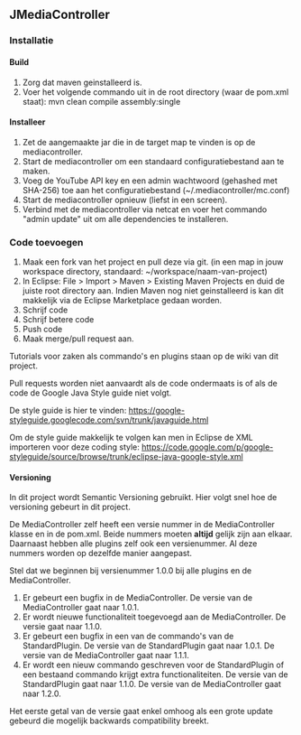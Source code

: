 ## JMediaController

### Installatie

#### Build

1. Zorg dat maven geinstalleerd is.
2. Voer het volgende commando uit in de root directory (waar de pom.xml staat): mvn clean compile assembly:single

#### Installeer

1. Zet de aangemaakte jar die in de target map te vinden is op de mediacontroller.
2. Start de mediacontroller om een standaard configuratiebestand aan te maken.
3. Voeg de YouTube API key en een admin wachtwoord (gehashed met SHA-256) toe aan het configuratiebestand (~/.mediacontroller/mc.conf)
4. Start de mediacontroller opnieuw (liefst in een screen).
5. Verbind met de mediacontroller via netcat en voer het commando "admin update" uit om alle dependencies te installeren.

### Code toevoegen

1. Maak een fork van het project en pull deze via git. (in een map in jouw workspace directory, standaard: ~/workspace/naam-van-project)
2. In Eclipse: File > Import > Maven > Existing Maven Projects en duid de juiste root directory aan. Indien Maven nog niet geinstalleerd is kan dit makkelijk via de Eclipse Marketplace gedaan worden.
3. Schrijf code
4. Schrijf betere code
5. Push code
6. Maak merge/pull request aan.

Tutorials voor zaken als commando's en plugins staan op de wiki van dit project.

Pull requests worden niet aanvaardt als de code ondermaats is of als de code de Google Java Style guide niet volgt.

De style guide is hier te vinden: https://google-styleguide.googlecode.com/svn/trunk/javaguide.html

Om de style guide makkelijk te volgen kan men in Eclipse de XML importeren voor deze coding style: https://code.google.com/p/google-styleguide/source/browse/trunk/eclipse-java-google-style.xml

#### Versioning

In dit project wordt Semantic Versioning gebruikt. Hier volgt snel hoe de versioning gebeurt in dit project.

De MediaController zelf heeft een versie nummer in de MediaController klasse en in de pom.xml. Beide nummers moeten **altijd** gelijk zijn aan elkaar. Daarnaast hebben alle plugins zelf ook een versienummer. Al deze nummers worden op dezelfde manier aangepast.

Stel dat we beginnen bij versienummer 1.0.0 bij alle plugins en de MediaController.

1. Er gebeurt een bugfix in de MediaController. De versie van de MediaController gaat naar 1.0.1.
2. Er wordt nieuwe functionaliteit toegevoegd aan de MediaController. De versie gaat naar 1.1.0.
3. Er gebeurt een bugfix in een van de commando's van de StandardPlugin. De versie van de StandardPlugin gaat naar 1.0.1. De versie van de MediaController gaat naar 1.1.1.
4. Er wordt een nieuw commando geschreven voor de StandardPlugin of een bestaand commando krijgt extra functionaliteiten. De versie van de StandardPlugin gaat naar 1.1.0. De versie van de MediaController gaat naar 1.2.0.

Het eerste getal van de versie gaat enkel omhoog als een grote update gebeurd die mogelijk backwards compatibility breekt.